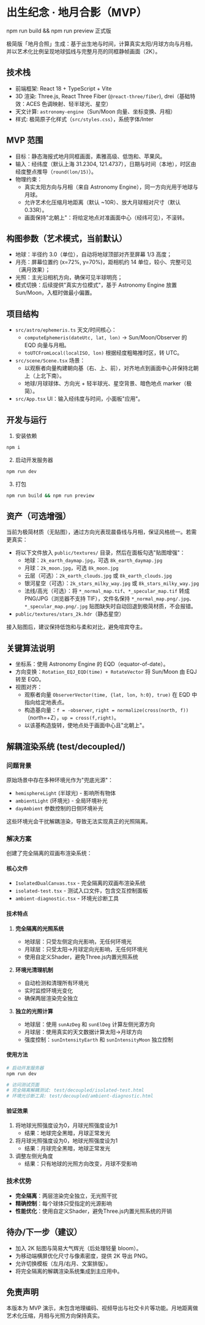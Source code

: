 # 出生纪念 · 地月合影（MVP）

npm run build && npm run preview 正式版

极简版「地月合照」生成：基于出生地与时间，计算真实太阳/月球方向与月相，并以艺术化比例呈现地球弧线与完整月亮的同框静帧画面（2K）。

## 技术栈

- 前端框架: React 18 + TypeScript + Vite
- 3D 渲染: Three.js, React Three Fiber (`@react-three/fiber`), drei（基础特效：ACES 色调映射、轻半球光、星空）
- 天文计算: `astronomy-engine`（Sun/Moon 向量、坐标变换、月相）
- 样式: 极简原子化样式（`src/styles.css`），系统字体/Inter

## MVP 范围

- 目标：静态海报式地月同框画面，素雅高级、低饱和、苹果风。
- 输入：经纬度（默认上海 31.2304, 121.4737），日期与时间（本地），时区由经度整点推导（`round(lon/15)`）。
- 物理约束：
  - 真实太阳方向与月相（来自 Astronomy Engine），同一方向光用于地球与月球。
  - 允许艺术化压缩月地距离（默认 ~10R）、放大月球相对尺寸（默认 0.33R）。
  - 画面保持"北朝上"：将给定地点对准画面中心（经纬可见），不滚转。

## 构图参数（艺术模式，当前默认）

- 地球：半径约 3.0（单位），自动将地球顶部对齐至屏幕 1/3 高度；
- 月亮：屏幕位置约 (x=72%, y=70%)，距相机约 14 单位，较小、完整可见（满月效果）；
- 光照：主光沿相机方向，确保可见半球明亮；
- 模式切换：后续提供"真实方位模式"，基于 Astronomy Engine 放置 Sun/Moon，入框时做最小偏置。

## 项目结构

- `src/astro/ephemeris.ts` 天文/时间核心：
  - `computeEphemeris(dateUtc, lat, lon)` → Sun/Moon/Observer 的 EQD 向量与月相。
  - `toUTCFromLocal(localISO, lon)` 根据经度粗略推时区，转 UTC。
- `src/scene/Scene.tsx` 场景：
  - 以观察者向量构建朝向基（右、上、前），对齐地点到画面中心并保持北朝上（上北下南）。
  - 地球/月球球体、方向光 + 轻半球光、星空背景、暗色地点 marker（极简）。
- `src/App.tsx` UI：输入经纬度与时间，小面板"应用"。

## 开发与运行

1) 安装依赖

```bash
npm i
```

2) 启动开发服务器

```bash
npm run dev
```

3) 打包

```bash
npm run build && npm run preview
```

## 资产（可选增强）

当前为极简材质（无贴图），通过方向光表现晨昏线与月相，保证风格统一。若需更真实：

- 将以下文件放入 `public/textures/` 目录，然后在面板勾选"贴图增强"：
  - 地球：`2k_earth_daymap.jpg`，可选 `8k_earth_daymap.jpg`
  - 月球：`2k_moon.jpg`，可选 `8k_moon.jpg`
  - 云层（可选）：`2k_earth_clouds.jpg` 或 `8k_earth_clouds.jpg`
  - 银河星空（可选）：`2k_stars_milky_way.jpg` 或 `8k_stars_milky_way.jpg`
  - 法线/高光（可选）：将 `*_normal_map.tif`、`*_specular_map.tif` 转成 PNG/JPG（浏览器不支持 TIF），文件名保持 `*_normal_map.png/.jpg`、`*_specular_map.png/.jpg`
 贴图缺失时自动回退到极简材质，不会报错。
- `public/textures/stars_2k.hdr`（静态星空）

接入贴图后，建议保持低饱和与柔和对比，避免喧宾夺主。

## 关键算法说明

- 坐标系：使用 Astronomy Engine 的 EQD（equator-of-date）。
- 方向变换：`Rotation_EQJ_EQD(time) + RotateVector` 将 Sun/Moon 由 EQJ 转至 EQD。
- 视图对齐：
  - 观察者向量 `ObserverVector(time, {lat, lon, h:0}, true)` 在 EQD 中指向给定地表点。
  - 构造基向量：`f = -observer`, `right = normalize(cross(north, f))`（north=+Z），`up = cross(f,right)`。
  - 以该基构造旋转，使地点处于画面中心且"北朝上"。

## 解耦渲染系统 (test/decoupled/)

### 问题背景
原始场景中存在多种环境光作为"兜底光源"：
- `hemisphereLight` (半球光) - 影响所有物体
- `ambientLight` (环境光) - 全局环境补光
- `dayAmbient` 参数控制的日侧环境补光

这些环境光会干扰解耦渲染，导致无法实现真正的光照隔离。

### 解决方案
创建了完全隔离的双画布渲染系统：

#### 核心文件
- `IsolatedDualCanvas.tsx` - 完全隔离的双画布渲染系统
- `isolated-test.tsx` - 测试入口文件，包含交互控制面板
- `ambient-diagnostic.tsx` - 环境光诊断工具

#### 技术特点
1. **完全隔离的光照系统**
   - 地球层：只受左侧定向光影响，无任何环境光
   - 月球层：只受太阳→月球定向光影响，无任何环境光
   - 使用自定义Shader，避免Three.js内置光照系统

2. **环境光清理机制**
   - 自动检测和清理所有环境光
   - 实时监控环境光变化
   - 确保两层渲染完全独立

3. **独立的光照计算**
   - 地球层：使用 `sunAzDeg` 和 `sunElDeg` 计算左侧光源方向
   - 月球层：使用真实的天文数据计算太阳→月球方向
   - 强度控制：`sunIntensityEarth` 和 `sunIntensityMoon` 独立控制

#### 使用方法
```bash
# 启动开发服务器
npm run dev

# 访问测试页面
# 完全隔离解耦测试: test/decoupled/isolated-test.html
# 环境光诊断工具: test/decoupled/ambient-diagnostic.html
```

#### 验证效果
1. 将地球光照强度设为0，月球光照强度设为1
   - 结果：地球完全黑暗，月球正常发光
2. 将月球光照强度设为0，地球光照强度设为1
   - 结果：月球完全黑暗，地球正常发光
3. 调整左侧光角度
   - 结果：只有地球的光照方向改变，月球不受影响

### 技术优势
- **完全隔离**：两层渲染完全独立，无光照干扰
- **精确控制**：每个球体只受指定的光源影响
- **性能优化**：使用自定义Shader，避免Three.js内置光照系统的开销

## 待办/下一步（建议）

- 加入 2K 贴图与简易大气辉光（后处理轻量 bloom）。
- 为移动端横屏优化尺寸与像素密度，提供 2K 导出 PNG。
- 允许切换模板（左月/右月、文案排版）。
- 将完全隔离的解耦渲染系统集成到主应用中。

## 免责声明

本版本为 MVP 演示，未包含地理编码、视频导出与社交卡片等功能。月地距离做艺术化压缩，月相与光照方向保持真实。
